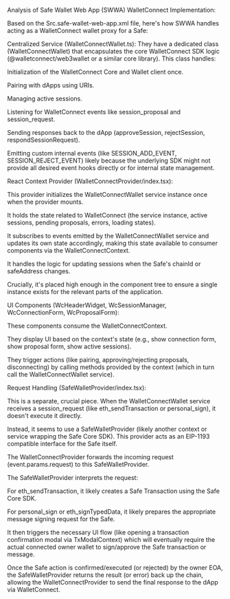 Analysis of Safe Wallet Web App (SWWA) WalletConnect Implementation:

Based on the Src.safe-wallet-web-app.xml file, here's how SWWA handles acting as a WalletConnect wallet proxy for a Safe:

Centralized Service (WalletConnectWallet.ts): They have a dedicated class (WalletConnectWallet) that encapsulates the core WalletConnect SDK logic (@walletconnect/web3wallet or a similar core library). This class handles:

Initialization of the WalletConnect Core and Wallet client once.

Pairing with dApps using URIs.

Managing active sessions.

Listening for WalletConnect events like session_proposal and session_request.

Sending responses back to the dApp (approveSession, rejectSession, respondSessionRequest).

Emitting custom internal events (like SESSION_ADD_EVENT, SESSION_REJECT_EVENT) likely because the underlying SDK might not provide all desired event hooks directly or for internal state management.

React Context Provider (WalletConnectProvider/index.tsx):

This provider initializes the WalletConnectWallet service instance once when the provider mounts.

It holds the state related to WalletConnect (the service instance, active sessions, pending proposals, errors, loading states).

It subscribes to events emitted by the WalletConnectWallet service and updates its own state accordingly, making this state available to consumer components via the WalletConnectContext.

It handles the logic for updating sessions when the Safe's chainId or safeAddress changes.

Crucially, it's placed high enough in the component tree to ensure a single instance exists for the relevant parts of the application.

UI Components (WcHeaderWidget, WcSessionManager, WcConnectionForm, WcProposalForm):

These components consume the WalletConnectContext.

They display UI based on the context's state (e.g., show connection form, show proposal form, show active sessions).

They trigger actions (like pairing, approving/rejecting proposals, disconnecting) by calling methods provided by the context (which in turn call the WalletConnectWallet service).

Request Handling (SafeWalletProvider/index.tsx):

This is a separate, crucial piece. When the WalletConnectWallet service receives a session_request (like eth_sendTransaction or personal_sign), it doesn't execute it directly.

Instead, it seems to use a SafeWalletProvider (likely another context or service wrapping the Safe Core SDK). This provider acts as an EIP-1193 compatible interface for the Safe itself.

The WalletConnectProvider forwards the incoming request (event.params.request) to this SafeWalletProvider.

The SafeWalletProvider interprets the request:

For eth_sendTransaction, it likely creates a Safe Transaction using the Safe Core SDK.

For personal_sign or eth_signTypedData, it likely prepares the appropriate message signing request for the Safe.

It then triggers the necessary UI flow (like opening a transaction confirmation modal via TxModalContext) which will eventually require the actual connected owner wallet to sign/approve the Safe transaction or message.

Once the Safe action is confirmed/executed (or rejected) by the owner EOA, the SafeWalletProvider returns the result (or error) back up the chain, allowing the WalletConnectProvider to send the final response to the dApp via WalletConnect.
